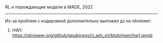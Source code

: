 RL и порождающие модели в MADE, 2022
___
Из-за проблем с кодировкой дополнительно выложил дз на nbviewer:
1. HW1: https://nbviewer.org/github/gpubiceps/rl_adv_ml/blob/main/hw1.ipynb
